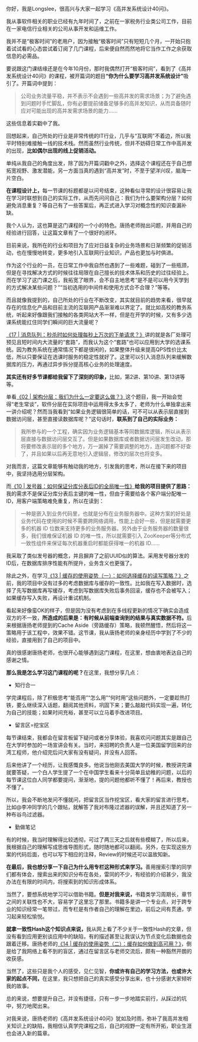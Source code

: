 <p>你好，我是Longslee，很高兴与大家一起学习《高并发系统设计40问》。</p><p>我从事软件相关的职业已经有九年时间了，之前在一家税务行业类公司工作，目前在一家电信行业相关的公司从事开发和运维工作。</p><p>我并不是“极客时间”的老用户，因为接触“极客时间”只有短短几个月，一开始只抱着试试看的心态尝试着订阅了几门课程，后来便自然而然地将它当作工作之余获取信息的必需品。</p><p>要说跟这门课结缘还是在今年10月份，那时我偶然打开“极客时间”，看到了《高并发系统设计40问》的课程，被开篇词的题目<strong>“你为什么要学习高并发系统设计”</strong>吸引了。开篇词中提到：</p><blockquote>
<p>公司业务流量平稳，并不表示不会遇到一些高并发的需求场景；为了避免遇到问题时手忙脚乱，你有必要提前储备足够多的高并发知识，从而具备随时应对可能出现的高并发需求场景的能力……</p>
</blockquote><p>这些信息着实戳中了我。</p><p>回想起来，自己所处的行业是非常传统的IT行业，几乎与“互联网”不着边，所以我平时特别难接触一线的技术栈。然而虽然行业传统，但并不妨碍日常工作中高并发的出现，<strong>比如偶尔出现的线上促销活动。</strong></p><p>单纯从我自己的角度出发，除了因为开篇词戳中之外，选择这个课程还在于自己想拓宽视野、激发潜能，另一方面当真的遇到“高并发”时，不至于望洋兴叹，脑海一片空白。</p><!-- [[[read_end]]] --><p><strong>在课程设计上，</strong>每一节课的标题都是以问号结束，这种看似寻常的设计很容易让我在学习时联想到自己的实际工作，从而先问问自己：我们为什么要架构分层？如何避免消息重复？等自己有了一些答案后，再正式进入学习对概念性的知识查漏补缺。</p><p>我个人认为，这也算是这门课程的一个小的特色。唐扬老师抛出问题，并用自己的经验进行回答，让这篇文章有了一个很好的闭环。</p><p>目前来说，我所在的行业和项目为了应对日益复杂的业务场景和日渐频繁的促销活动，也在慢慢地转变，更多地引入互联网行业知识，产品也更加与时俱进。</p><p>作为这个行业的一员，在日常工作中我自然也遇到了一些难题，碰到了一些瓶颈，但是在寻找解决方式的时候往往局限在自己擅长的技术体系和历史的过往经验上。而在学习了这门课之后，我拓宽了眼界，会不自主地思考“是不是可以用今天学到的方式解决某些问题？”“当初选用的中间件和使用方式合不合理？”等等。</p><p>而且就像我提到的，自己所处的行业在不断改变，其实就目前的趋势来看，很早就存在的信息化产品和目前主流的互联网产品渐渐难以界定了。就比如高校的教务系统，听起来好像跟我们接触的各类网站大不一样，但是在开学的时候，又有多少选课系统能扛住同学们瞬间的巨大流量呢？</p><p><a href="https://time.geekbang.org/column/article/156904">《17 | 消息队列：秒杀时如何处理每秒上万次的下单请求？》</a>讲的就是各厂处理可预见且短时间内大流量的“套路”，而我认为这个“套路”也可以应用到大学的选课系统。因为教务系统在通常情况下都是很闲的，如果整体升级来提高QPS性价比太低，所以只要保证在选课时服务的稳定性就好了。这里可以引入消息队列来缓解数据库的压力，再通过异步拆分提高核心业务的处理速度。</p><p><strong>其实还有好多节课都给我留下了深刻的印象，</strong>比如，第2讲、第10讲、第13讲等等。</p><p>单看<a href="https://time.geekbang.org/column/article/138331">《02 | 架构分层：我们为什么一定要这么做？》</a>这个题目，我一开始会觉得“老生常谈”，软件分层在实际项目中运用得太多太多了，老师为什么单独拿出来一讲介绍呢？然而当我看到“如果业务逻辑很简单的话，可不可以从表示层直接到数据访问层，甚至直接读数据库呢？”这句话时，<strong>联系到了自己的实际业务：</strong></p><blockquote>
<p>我所参与的一个工程，确实因为业务逻辑基本等同数据库逻辑，所以从表示层直接与数据访问层交互了。但是如果数据库或者数据访问层发生改动，那将要修改表示层的多个地方，万一漏掉了需要调整的地方，连问题都不好查了，并且如果以后再无意地引入逻辑层，修改的层次也将变多。</p>
</blockquote><p>对我而言，这篇文章能够有触动我的地方，引发我的思考，所以在接下来的项目中，我坚持选用分层架构。</p><p>而<a href="https://time.geekbang.org/column/article/146454">《10 | 发号器：如何保证分库分表后ID的全局唯一性》</a><strong>给我的项目提供了思路：</strong>我的需求不是保证分库分表后主键的唯一性，但由于需要给各个客户端分配唯一ID，用客户端策略难免重复，所以在读到：</p><blockquote>
<p>一种是嵌入到业务代码里，也就是分布在业务服务器中。这种方案的好处是业务代码在使用的时候不需要跨网络调用，性能上会好一些，但是就需要更多的机器 ID 位数来支持更多的业务服务器。另外由于业务服务器的数量很多，我们很难保证机器 ID 的唯一性，所以就需要引入 ZooKeeper等分布式一致性组件来保证每次机器重启时都能获得唯一的机器 ID……</p>
</blockquote><p>我采取了类似发号器的概念，并且摒弃了之前UUID似的算法。采用发号器分发的ID后，在数据库排序性能有所提升，业务含义也更强了。</p><p>除此之外，在学习<a href="https://time.geekbang.org/column/article/150881">《13 | 缓存的使用姿势（一）：如何选择缓存的读写策略？》</a>之前，我的项目中没有过多的考虑数据库与缓存的一致性。比如我在写入数据时，选择了先写数据库再写缓存，考虑到写数据库失败后事务回滚，缓存也不会被写入；如果缓存写入失败，再设计重试机制。</p><p>看起来好像蛮OK的样子，但是因为没有考虑到在多线程更新的情况下确实会造成双方的不一致，<strong>所造成的后果是：有时候从前端查询到的结果与真实数据不符。</strong>后来根据唐扬老师提到的Cache Aside（旁路缓存）策略，我顿然醒悟，然后将这一策略用于该工程中，效果不错。这节课，我从唐扬老师的亲身经历中学到了不少的经验，直接用到了自己的项目中。</p><p>真的很感谢唐扬老师，也很开心能够遇到这门课程，在这里，想由衷地表达自己的感谢之情。</p><p><strong>那么我是怎么学习这门课程的呢？</strong>在这里，我想分享几点：</p><ul>
<li>知行合一</li>
</ul><p>学完课程后，除了积极思考“能否用”“怎么用”“何时用”这些问题外，一定要趁热打铁，要么继续深入话题，翻阅其他资料，巩固下来；要么敲敲代码实现一遍，转化为自己的技能；如果时间充裕，甚至可以立马着手改进项目。</p><ul>
<li>留言区=挖宝区</li>
</ul><p>每节课结束，我都会在留言板留下疑问或者分享体验，我喜欢问问题其实是跟自己在大学时参加的一场宣讲会有关。当时，来招聘的负责人是一位美国留学回来的台湾工程师，他介绍完后问大家有没有疑问，并没有人回答。</p><p>后来他讲了一个经历，让我感慨良多。他说当他刚去美国大学的时候，教授讲完课就要答疑，一个白人学生提了一个在中国学生看来十分简单且幼稚的问题，以后的每节课这位白人同学都要提问，渐渐地，提的问题他都听不懂了！再后来，教授也不懂了。</p><p>所以，我会不断地发问不懂就问，把留言区当作挖宝区，看大家的留言进行思考。比如@李冲同学的几个跟帖，就解答了我对布隆过滤器的误解，并且还知道了另一种布谷鸟过滤器。</p><ul>
<li>勤做笔记</li>
</ul><p>有的时候，我当时理解得比较透彻，可过了两三天之后就有些模糊了，所以后来，我根据自己的理解写成思维导图形式，随时随地都可以翻阅。另外，在实现这些方案的代码后面，也可以写下相应的注释，Review的时候还可以温故知新。</p><p><strong>在最后，我也想分享一下自己为什么用专栏这种形式来学习。</strong>善用搜索引擎的同学们都有体会，搜索出来的知识分布在各处，雷同的不少，有经验的介绍甚少，我没办法在有限的时间内，将搜索到的知识形成体系。</p><p>当然了，要想系统地学习可以借助书籍。<strong>但是对我来说，</strong>书籍类学习周期长，章节之间的关联性也不大，容易学了这里忘了那里。书籍多是讲一个专业点，对于跨专业的知识经常一笔带过，而专栏是有作者自己的理解在里边，前后之间有贯通，学习起来轻松愉悦。</p><p><strong>就拿一致性Hash这个知识点来说，</strong>我从网上看了不少关于一致性Hash的文章，但没有看到应用更别谈应用中的缺陷，有的描述甚至让我误认为节点变化后数据也会跟着迁移。唐扬老师的<a href="https://time.geekbang.org/column/article/151949">《14 | 缓存的使用姿势（二）：缓存如何做到高可用？》</a>，倒是给了我网络上看不到的盲区，通过在留言区与老师交流后，颇有一种豁然开朗的收获感。</p><p>当然了，这些只是我个人的感受，见仁见智，<strong>你或许有自己的学习方法，也或许大家的起点不同，</strong>在这里，我只想把自己的真实感受分享出来，也十分感谢大家倾听我的故事。</p><p>总的来说，想要提升自己，并没有捷径，只有一步一步地踏实前行，从踩过的坑中，努力地爬出来。</p><p>对我来说，唐扬老师的《高并发系统设计40问》犹如及时雨，弥补了我高并发相关知识上的缺陷，我相信认真学完课程之后，自己的视野一定有所开拓，职业生涯也会进入新的篇章。</p>
